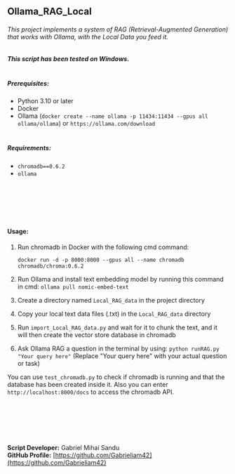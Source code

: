 ## Ollama_RAG_Local

###### This project implements a system of RAG (Retrieval-Augmented Generation) that works with Ollama, with the Local Data you feed it.

##### This script has been tested on Windows.
#

##### Prerequisites:

- Python 3.10 or later
- Docker
- Ollama (`docker create --name ollama -p 11434:11434 --gpus all ollama/ollama`) or `https://ollama.com/download`
#

##### Requirements:

- `chromadb==0.6.2`
- `ollama`




<br><br>





<br><br>

#### Usage:

1. Run chromadb in Docker with the following cmd command:

   `docker run -d -p 8000:8000 --gpus all --name chromadb chromadb/chroma:0.6.2`

2. Run Ollama and install text embedding model by running this command in cmd: `ollama pull nomic-embed-text`

3. Create a directory named `Local_RAG_data` in the project directory

4. Copy your local text data files (.txt) in the `Local_RAG_data` directory

5. Run `import_Local_RAG_data.py` and wait for it to chunk the text, and it will then create the vector store database in chromadb

6. Ask Ollama RAG a question in the terminal by using: `python runRAG.py "Your query here"` (Replace "Your query here" with your actual question or task)

You can use `test_chromadb.py` to check if chromadb is running and that the database has been created inside it.
Also you can enter `http://localhost:8000/docs` to access the chromadb API.


<br><br>





<br><br>


**Script Developer:** Gabriel Mihai Sandu  
**GitHub Profile:** [https://github.com/Gabrieliam42](https://github.com/Gabrieliam42)
